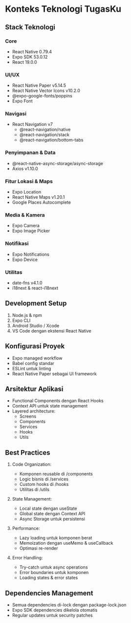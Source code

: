 # Konteks Teknologi TugasKu

## Stack Teknologi

### Core
- React Native 0.79.4
- Expo SDK 53.0.12
- React 19.0.0

### UI/UX
- React Native Paper v5.14.5
- React Native Vector Icons v10.2.0
- @expo-google-fonts/poppins
- Expo Font

### Navigasi
- React Navigation v7
  - @react-navigation/native
  - @react-navigation/stack
  - @react-navigation/bottom-tabs

### Penyimpanan & Data
- @react-native-async-storage/async-storage
- Axios v1.10.0

### Fitur Lokasi & Maps
- Expo Location
- React Native Maps v1.20.1
- Google Places Autocomplete

### Media & Kamera
- Expo Camera
- Expo Image Picker

### Notifikasi
- Expo Notifications
- Expo Device

### Utilitas
- date-fns v4.1.0
- i18next & react-i18next

## Development Setup
1. Node.js & npm
2. Expo CLI
3. Android Studio / Xcode
4. VS Code dengan ekstensi React Native

## Konfigurasi Proyek
- Expo managed workflow
- Babel config standar
- ESLint untuk linting
- React Native Paper sebagai UI framework

## Arsitektur Aplikasi
- Functional Components dengan React Hooks
- Context API untuk state management
- Layered architecture:
  - Screens
  - Components
  - Services
  - Hooks
  - Utils

## Best Practices
1. Code Organization:
   - Komponen reusable di /components
   - Logic bisnis di /services
   - Custom hooks di /hooks
   - Utilitas di /utils

2. State Management:
   - Local state dengan useState
   - Global state dengan Context API
   - Async Storage untuk persistensi

3. Performance:
   - Lazy loading untuk komponen berat
   - Memoization dengan useMemo & useCallback
   - Optimasi re-render

4. Error Handling:
   - Try-catch untuk async operations
   - Error boundaries untuk komponen
   - Loading states & error states

## Dependencies Management
- Semua dependencies di-lock dengan package-lock.json
- Expo SDK dependencies dikelola otomatis
- Regular updates untuk security patches 